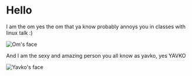 # Hello

I am the om yes the om that ya know probably annoys you in classes with linux talk :)

![Om's face](https://avatars.githubusercontent.com/u/80004184?v=4)

And I am the sexy and amazing person you all know as yavko, yes YAVKO

![Yavko's face](https://github.com/yavko.png)

